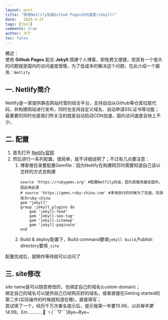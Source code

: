 ```yaml
---
layout: post
title: "使用Netlify加速Github Pages访问速度(Jekyll)"
date:   2020-4-27
tags: [Tool]
comments: true
author: 大宁
toc: false
---
```


概述：<br>
使用 **Github Pages** 配合 **Jekyll** 搭建个人博客，即免费又便捷，但其有一个很大的问题就是国内的访问速度很慢，为了低成本的解决这个问题，在此介绍一个服务：`Netlify`

<!-- more -->

## 一. Netlify简介

Netlify是一家提供静态网站托管的综合平台，支持自动从Github等仓库拉取代码，并构建网站进行发布，同时也支持自定义域名、自动申请SSL证书等功能；
最重要的同时也是我们所关注的就是自动启动CDN加速，国内访问速度会快上不少。

## 二. 配置

1. 首先打开 <a href="https://www.netlify.com/" target="_blank">Netlify官网</a>
2. 然后进行一系列配置，很简单，就不详细说明了；不过有几点要注意：
    1. 博客根目录要配置Gemfile：因为Netlify在构建网页时需要知道自己该以怎样的方式去构建
        ```shell
        source 'https://rubygems.org' #配置Netfily的话，因为其服务器在国外，因此用此源
        # source 'https://gems.ruby-china.com' #本地执行的时候为了加速，将源改为ruby-china
        gem "jekyll"
        group :jekyll_plugins do
            gem 'jekyll-feed'
            gem 'jekyll-seo-tag'
            gem 'jekyll-sitemap'
            gem 'jekyll-paginate'
        end
        ```
    2. Build & deploy配置下，Build command要填`jekyll build`,Publish directory要填`_site`

配置完成后，就稍作等待就可以访问了

## 三. site修改

site name是可以随意修改的，也绑定自己的域名(custom domain)；<br>
绑定自己的域名可以提供自己已经购买好的域名，或者直接在Getting started的第二步(实际操作的时候就知道在哪)，直接填写；<br>
尝试填了一个，经历千万次重名提示后，提示我第一年要$10.99，以后每年要$14.99。Em............🤔 ヾ(￣▽￣)Bye~Bye~